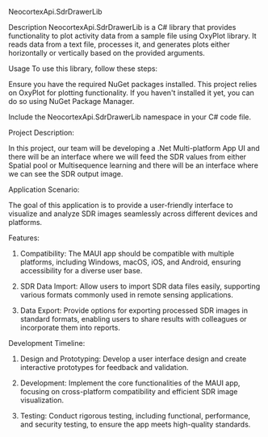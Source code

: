 NeocortexApi.SdrDrawerLib

Description
NeocortexApi.SdrDrawerLib is a C# library that provides functionality to plot activity data from a sample file using OxyPlot library. It reads data from a text file, processes it, and generates plots either horizontally or vertically based on the provided arguments.


Usage
To use this library, follow these steps:

Ensure you have the required NuGet packages installed. This project relies on OxyPlot for plotting functionality. If you haven't installed it yet, you can do so using NuGet Package Manager.

Include the NeocortexApi.SdrDrawerLib namespace in your C# code file.



Project Description:

In this project, our team will be developing a .Net Multi-platform App UI and there will be an interface where we will feed the SDR values from either Spatial pool or Multisequence learning and there will be an interface where we can see the SDR output image.

Application Scenario:

The goal of this application is to provide a user-friendly interface to visualize and analyze SDR images seamlessly across different devices and platforms.

Features:

1) Compatibility:
	The MAUI app should be compatible with multiple platforms, including Windows, macOS, iOS, and Android, ensuring accessibility for a diverse user base.

2) SDR Data Import:
	Allow users to import SDR data files easily, supporting various formats commonly used in remote sensing applications.

3) Data Export:
	Provide options for exporting processed SDR images in standard formats, enabling users to share results with colleagues or incorporate them into reports.


Development Timeline:

1) Design and Prototyping:
	Develop a user interface design and create interactive prototypes for feedback and validation.

2) Development:
	Implement the core functionalities of the MAUI app, focusing on cross-platform compatibility and efficient SDR image visualization.

3) Testing:
	Conduct rigorous testing, including functional, performance, and security testing, to ensure the app meets high-quality standards.


